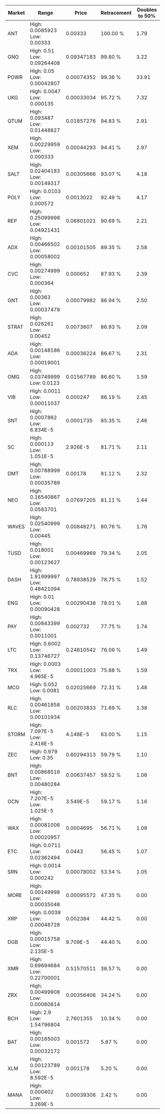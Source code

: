 | Market | Range | Price| Retracement | Doubles to 50% |
| --- | --- | --- | --- | --- |
| ANT | High: 0.0085923<br />Low: 0.00333 | 0.00333 | 100.00 % | 1.79 |
| GNO | High: 0.51<br />Low: 0.09264408 | 0.09347183 | 99.80 % | 3.22 |
| POWR | High: 0.05<br />Low: 0.00042807 | 0.00074352 | 99.36 % | 33.91 |
| UKG | High: 0.0047<br />Low: 0.000135 | 0.00033034 | 95.72 % | 7.32 |
| QTUM | High: 0.093487<br />Low: 0.01448827 | 0.01857276 | 94.83 % | 2.91 |
| XEM | High: 0.00229959<br />Low: 0.000333 | 0.00044293 | 94.41 % | 2.97 |
| SALT | High: 0.02404183<br />Low: 0.00149317 | 0.00305666 | 93.07 % | 4.18 |
| POLY | High: 0.0103<br />Low: 0.000572 | 0.0013022 | 92.49 % | 4.17 |
| REP | High: 0.25099998<br />Low: 0.04921431 | 0.06801021 | 90.69 % | 2.21 |
| ADX | High: 0.00466502<br />Low: 0.00058002 | 0.00101505 | 89.35 % | 2.58 |
| CVC | High: 0.00274999<br />Low: 0.000364 | 0.000652 | 87.93 % | 2.39 |
| GNT | High: 0.00363<br />Low: 0.00037478 | 0.00079982 | 86.94 % | 2.50 |
| STRAT | High: 0.026261<br />Low: 0.00452 | 0.0073607 | 86.93 % | 2.09 |
| ADA | High: 0.00148186<br />Low: 0.00019001 | 0.00036224 | 86.67 % | 2.31 |
| OMG | High: 0.03749999<br />Low: 0.0123 | 0.01567789 | 86.60 % | 1.59 |
| VIB | High: 0.0011<br />Low: 0.00011037 | 0.000247 | 86.19 % | 2.45 |
| SNT | High: 0.0007862<br />Low: 6.834E-5 | 0.0001735 | 85.35 % | 2.46 |
| SC | High: 0.000113<br />Low: 1.051E-5 | 2.926E-5 | 81.71 % | 2.11 |
| DMT | High: 0.00788999<br />Low: 0.00035789 | 0.00178 | 81.12 % | 2.32 |
| NEO | High: 0.16540867<br />Low: 0.0563701 | 0.07697205 | 81.11 % | 1.44 |
| WAVES | High: 0.02540999<br />Low: 0.00445 | 0.00848271 | 80.76 % | 1.76 |
| TUSD | High: 0.018001<br />Low: 0.00123627 | 0.00469969 | 79.34 % | 2.05 |
| DASH | High: 1.91999997<br />Low: 0.48421094 | 0.78938529 | 78.75 % | 1.52 |
| ENG | High: 0.01<br />Low: 0.00090428 | 0.00290438 | 78.01 % | 1.88 |
| PAY | High: 0.00843399<br />Low: 0.0011001 | 0.002732 | 77.75 % | 1.74 |
| LTC | High: 0.6002<br />Low: 0.13746727 | 0.24810542 | 76.09 % | 1.49 |
| TRX | High: 0.0003<br />Low: 4.965E-5 | 0.00011003 | 75.88 % | 1.59 |
| MCO | High: 0.052<br />Low: 0.0081 | 0.02025669 | 72.31 % | 1.48 |
| RLC | High: 0.00461858<br />Low: 0.00101934 | 0.00203833 | 71.69 % | 1.38 |
| STORM | High: 7.097E-5<br />Low: 2.416E-5 | 4.148E-5 | 63.00 % | 1.15 |
| ZEC | High: 0.979<br />Low: 0.35 | 0.60294313 | 59.79 % | 1.10 |
| BNT | High: 0.00868516<br />Low: 0.00480284 | 0.00637457 | 59.52 % | 1.06 |
| OCN | High: 7.207E-5<br />Low: 1.025E-5 | 3.549E-5 | 59.17 % | 1.16 |
| WAX | High: 0.00081006<br />Low: 0.00020957 | 0.0004695 | 56.71 % | 1.09 |
| ETC | High: 0.0711<br />Low: 0.02362494 | 0.0443 | 56.45 % | 1.07 |
| SRN | High: 0.0014<br />Low: 0.000242 | 0.00078002 | 53.54 % | 1.05 |
| MORE | High: 0.00149998<br />Low: 0.00035048 | 0.00095572 | 47.35 % | 0.00 |
| XRP | High: 0.0039<br />Low: 0.00048728 | 0.002384 | 44.42 % | 0.00 |
| DGB | High: 0.00015758<br />Low: 2.135E-5 | 9.709E-5 | 44.40 % | 0.00 |
| XMR | High: 0.69694684<br />Low: 0.22700001 | 0.51570511 | 38.57 % | 0.00 |
| ZRX | High: 0.00499908<br />Low: 0.00080814 | 0.00356406 | 34.24 % | 0.00 |
| BCH | High: 2.9<br />Low: 1.54796804 | 2.7601355 | 10.34 % | 0.00 |
| BAT | High: 0.00165003<br />Low: 0.00032172 | 0.001572 | 5.87 % | 0.00 |
| XLM | High: 0.00123789<br />Low: 8.592E-5 | 0.001178 | 5.20 % | 0.00 |
| MANA | High: 0.000402<br />Low: 3.269E-5 | 0.00039306 | 2.42 % | 0.00 |
